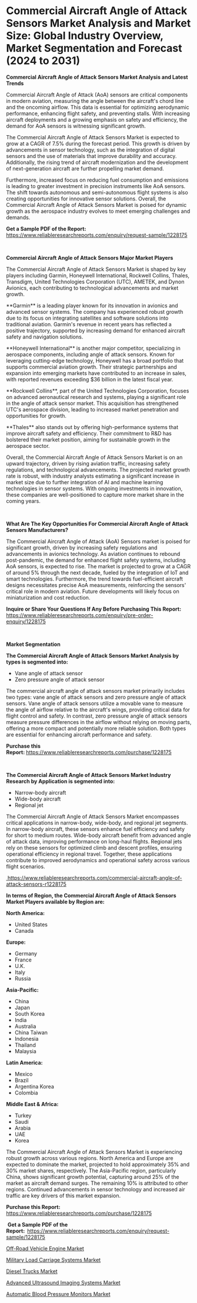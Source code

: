 <p><h1>Commercial Aircraft Angle of Attack Sensors Market Analysis and Market Size: Global Industry Overview, Market Segmentation and Forecast (2024 to 2031)</h1></p><p><strong>Commercial Aircraft Angle of Attack Sensors Market Analysis and Latest Trends</strong></p>
<p><p>Commercial Aircraft Angle of Attack (AoA) sensors are critical components in modern aviation, measuring the angle between the aircraft's chord line and the oncoming airflow. This data is essential for optimizing aerodynamic performance, enhancing flight safety, and preventing stalls. With increasing aircraft deployments and a growing emphasis on safety and efficiency, the demand for AoA sensors is witnessing significant growth.</p><p>The Commercial Aircraft Angle of Attack Sensors Market is expected to grow at a CAGR of 7.5% during the forecast period. This growth is driven by advancements in sensor technology, such as the integration of digital sensors and the use of materials that improve durability and accuracy. Additionally, the rising trend of aircraft modernization and the development of next-generation aircraft are further propelling market demand. </p><p>Furthermore, increased focus on reducing fuel consumption and emissions is leading to greater investment in precision instruments like AoA sensors. The shift towards autonomous and semi-autonomous flight systems is also creating opportunities for innovative sensor solutions. Overall, the Commercial Aircraft Angle of Attack Sensors Market is poised for dynamic growth as the aerospace industry evolves to meet emerging challenges and demands.</p></p>
<p><strong>Get a Sample PDF of the Report:&nbsp;</strong> <a href="https://www.reliableresearchreports.com/enquiry/request-sample/1228175?utm_campaign=38&utm_medium=2&utm_source=Github&utm_content=ia&utm_term=04112024&utm_id=commercial-aircraft-angle-of-attack-sensors">https://www.reliableresearchreports.com/enquiry/request-sample/1228175</a></p>
<p>&nbsp;</p>
<p><strong>Commercial Aircraft Angle of Attack Sensors Major Market Players</strong></p>
<p><p>The Commercial Aircraft Angle of Attack Sensors Market is shaped by key players including Garmin, Honeywell International, Rockwell Collins, Thales, Transdigm, United Technologies Corporation (UTC), AMETEK, and Dynon Avionics, each contributing to technological advancements and market growth.</p><p>**Garmin** is a leading player known for its innovation in avionics and advanced sensor systems. The company has experienced robust growth due to its focus on integrating satellites and software solutions into traditional aviation. Garmin's revenue in recent years has reflected a positive trajectory, supported by increasing demand for enhanced aircraft safety and navigation solutions.</p><p>**Honeywell International** is another major competitor, specializing in aerospace components, including angle of attack sensors. Known for leveraging cutting-edge technology, Honeywell has a broad portfolio that supports commercial aviation growth. Their strategic partnerships and expansion into emerging markets have contributed to an increase in sales, with reported revenues exceeding $36 billion in the latest fiscal year.</p><p>**Rockwell Collins**, part of the United Technologies Corporation, focuses on advanced aeronautical research and systems, playing a significant role in the angle of attack sensor market. This acquisition has strengthened UTC's aerospace division, leading to increased market penetration and opportunities for growth.</p><p>**Thales** also stands out by offering high-performance systems that improve aircraft safety and efficiency. Their commitment to R&D has bolstered their market position, aiming for sustainable growth in the aerospace sector.</p><p>Overall, the Commercial Aircraft Angle of Attack Sensors Market is on an upward trajectory, driven by rising aviation traffic, increasing safety regulations, and technological advancements. The projected market growth rate is robust, with industry analysts estimating a significant increase in market size due to further integration of AI and machine learning technologies in sensor systems. With ongoing investments in innovation, these companies are well-positioned to capture more market share in the coming years.</p></p>
<p>&nbsp;</p>
<p><strong>What Are The Key Opportunities For Commercial Aircraft Angle of Attack Sensors Manufacturers?</strong></p>
<p><p>The Commercial Aircraft Angle of Attack (AoA) Sensors market is poised for significant growth, driven by increasing safety regulations and advancements in avionics technology. As aviation continues to rebound post-pandemic, the demand for enhanced flight safety systems, including AoA sensors, is expected to rise. The market is projected to grow at a CAGR of around 5% through the next decade, fueled by the integration of IoT and smart technologies. Furthermore, the trend towards fuel-efficient aircraft designs necessitates precise AoA measurements, reinforcing the sensors' critical role in modern aviation. Future developments will likely focus on miniaturization and cost reduction.</p></p>
<p><strong>Inquire or Share Your Questions If Any Before Purchasing This Report:</strong> <a href="https://www.reliableresearchreports.com/enquiry/pre-order-enquiry/1228175?utm_campaign=38&utm_medium=2&utm_source=Github&utm_content=ia&utm_term=04112024&utm_id=commercial-aircraft-angle-of-attack-sensors">https://www.reliableresearchreports.com/enquiry/pre-order-enquiry/1228175</a></p>
<p>&nbsp;</p>
<p><strong>Market Segmentation</strong></p>
<p><strong>The Commercial Aircraft Angle of Attack Sensors Market Analysis by types is segmented into:</strong></p>
<p><ul><li>Vane angle of attack sensor</li><li>Zero pressure angle of attack sensor</li></ul></p>
<p><p>The commercial aircraft angle of attack sensors market primarily includes two types: vane angle of attack sensors and zero pressure angle of attack sensors. Vane angle of attack sensors utilize a movable vane to measure the angle of airflow relative to the aircraft's wings, providing critical data for flight control and safety. In contrast, zero pressure angle of attack sensors measure pressure differences in the airflow without relying on moving parts, offering a more compact and potentially more reliable solution. Both types are essential for enhancing aircraft performance and safety.</p></p>
<p><strong>Purchase this Report:&nbsp;</strong><a href="https://www.reliableresearchreports.com/purchase/1228175?utm_campaign=38&utm_medium=2&utm_source=Github&utm_content=ia&utm_term=04112024&utm_id=commercial-aircraft-angle-of-attack-sensors">https://www.reliableresearchreports.com/purchase/1228175</a></p>
<p>&nbsp;</p>
<p><strong>The Commercial Aircraft Angle of Attack Sensors Market Industry Research by Application is segmented into:</strong></p>
<p><ul><li>Narrow-body aircraft</li><li>Wide-body aircraft</li><li>Regional jet</li></ul></p>
<p><p>The Commercial Aircraft Angle of Attack Sensors Market encompasses critical applications in narrow-body, wide-body, and regional jet segments. In narrow-body aircraft, these sensors enhance fuel efficiency and safety for short to medium routes. Wide-body aircraft benefit from advanced angle of attack data, improving performance on long-haul flights. Regional jets rely on these sensors for optimized climb and descent profiles, ensuring operational efficiency in regional travel. Together, these applications contribute to improved aerodynamics and operational safety across various flight scenarios.</p></p>
<p><a href="https://www.reliableresearchreports.com/commercial-aircraft-angle-of-attack-sensors-r1228175?utm_campaign=38&utm_medium=2&utm_source=Github&utm_content=ia&utm_term=04112024&utm_id=commercial-aircraft-angle-of-attack-sensors">&nbsp;https://www.reliableresearchreports.com/commercial-aircraft-angle-of-attack-sensors-r1228175</a></p>
<p><strong>In terms of Region, the Commercial Aircraft Angle of Attack Sensors Market Players available by Region are:</strong></p>
<p>
    <p> <strong> North America: </strong>
        <ul>
            <li>United States</li>
            <li>Canada</li>
        </ul>
        </p> 
    <p> <strong> Europe: </strong>
        <ul>
            <li>Germany</li>
            <li>France</li>
            <li>U.K.</li>
            <li>Italy</li>
            <li>Russia</li>
        </ul>
        </p> 
    <p> <strong> Asia-Pacific: </strong>
        <ul>
            <li>China</li>
            <li>Japan</li>
            <li>South Korea</li>
            <li>India</li>
            <li>Australia</li>
            <li>China Taiwan</li>
            <li>Indonesia</li>
            <li>Thailand</li>
            <li>Malaysia</li>
        </ul>
        </p> 
    <p> <strong> Latin America: </strong>
        <ul>
            <li>Mexico</li>
            <li>Brazil</li>
            <li>Argentina Korea</li>
            <li>Colombia</li>
        </ul>
        </p> 
    <p> <strong> Middle East & Africa: </strong>
        <ul>
            <li>Turkey</li>
            <li>Saudi</li>
            <li>Arabia</li>
            <li>UAE</li>
            <li>Korea</li>
        </ul>
    </p>
    </p>
<p><p>The Commercial Aircraft Angle of Attack Sensors Market is experiencing robust growth across various regions. North America and Europe are expected to dominate the market, projected to hold approximately 35% and 30% market shares, respectively. The Asia-Pacific region, particularly China, shows significant growth potential, capturing around 25% of the market as aircraft demand surges. The remaining 10% is attributed to other regions. Continued advancements in sensor technology and increased air traffic are key drivers of this market expansion.</p></p>
<p><strong>Purchase this Report: </strong><a href="https://www.reliableresearchreports.com/purchase/1228175?utm_campaign=38&utm_medium=2&utm_source=Github&utm_content=ia&utm_term=04112024&utm_id=commercial-aircraft-angle-of-attack-sensors">https://www.reliableresearchreports.com/purchase/1228175</a></p>
<p>&nbsp;<strong>Get a Sample PDF of the Report:&nbsp;&nbsp;</strong><a href="https://www.reliableresearchreports.com/enquiry/request-sample/1228175?utm_campaign=38&utm_medium=2&utm_source=Github&utm_content=ia&utm_term=04112024&utm_id=commercial-aircraft-angle-of-attack-sensors">https://www.reliableresearchreports.com/enquiry/request-sample/1228175</a></p>
<p><strong></strong></p>
<p><p><a href="https://www.linkedin.com/pulse/market-dynamics-future-trends-global-off-road-vehicle-engine-in88f?utm_campaign=38&utm_medium=2&utm_source=Github&utm_content=ia&utm_term=04112024&utm_id=commercial-aircraft-angle-of-attack-sensors">Off-Road Vehicle Engine Market</a></p><p><a href="https://github.com/KejsiLoshi121/Market-Research-Report-List-1/blob/main/military-load-carriage-systems-market.md?utm_campaign=38&utm_medium=2&utm_source=Github&utm_content=ia&utm_term=04112024&utm_id=commercial-aircraft-angle-of-attack-sensors">Military Load Carriage Systems Market</a></p><p><a href="https://www.linkedin.com/pulse/emerging-trends-diesel-trucks-market-detailed-overview-applications-voakf?utm_campaign=38&utm_medium=2&utm_source=Github&utm_content=ia&utm_term=04112024&utm_id=commercial-aircraft-angle-of-attack-sensors">Diesel Trucks Market</a></p><p><a href="https://issuu.com/reportprime-2/docs/advanced-ultrasound-imaging-systems_ee7d625ef7825b?utm_campaign=38&utm_medium=2&utm_source=Github&utm_content=ia&utm_term=04112024&utm_id=commercial-aircraft-angle-of-attack-sensors">Advanced Ultrasound Imaging Systems Market</a></p><p><a href="https://issuu.com/reportprime-2/docs/automatic-blood-pressure-monitors-m_5bd9b891467f0e?utm_campaign=38&utm_medium=2&utm_source=Github&utm_content=ia&utm_term=04112024&utm_id=commercial-aircraft-angle-of-attack-sensors">Automatic Blood Pressure Monitors Market</a></p></p>